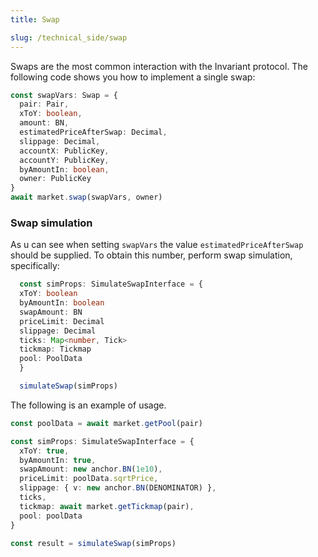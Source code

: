 ```yaml
---
title: Swap

slug: /technical_side/swap
---
```


Swaps are the most common interaction with the Invariant protocol. The following code shows you how to implement a single swap:

```ts
const swapVars: Swap = {
  pair: Pair,
  xToY: boolean,
  amount: BN,
  estimatedPriceAfterSwap: Decimal,
  slippage: Decimal,
  accountX: PublicKey,
  accountY: PublicKey,
  byAmountIn: boolean,
  owner: PublicKey
}
await market.swap(swapVars, owner)
```

### Swap simulation

As u can see when setting `swapVars` the value `estimatedPriceAfterSwap` should be supplied. To obtain this number, perform swap simulation, specifically:

```ts
  const simProps: SimulateSwapInterface = {
  xToY: boolean
  byAmountIn: boolean
  swapAmount: BN
  priceLimit: Decimal
  slippage: Decimal
  ticks: Map<number, Tick>
  tickmap: Tickmap
  pool: PoolData
  }

  simulateSwap(simProps)
```

The following is an example of usage.

```ts
const poolData = await market.getPool(pair)

const simProps: SimulateSwapInterface = {
  xToY: true,
  byAmountIn: true,
  swapAmount: new anchor.BN(1e10),
  priceLimit: poolData.sqrtPrice,
  slippage: { v: new anchor.BN(DENOMINATOR) },
  ticks,
  tickmap: await market.getTickmap(pair),
  pool: poolData
}

const result = simulateSwap(simProps)
```

